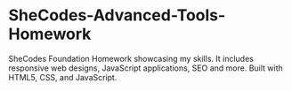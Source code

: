 # SheCodes-Advanced-Tools-Homework
SheCodes Foundation Homework showcasing my skills. It includes responsive web designs, JavaScript applications, SEO and more. Built with HTML5, CSS, and JavaScript. 
